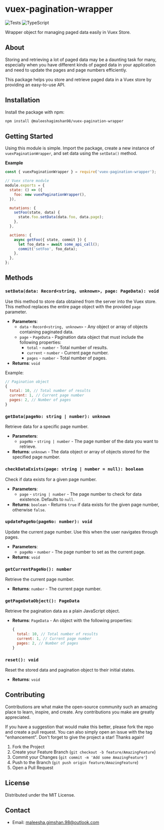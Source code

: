 # vuex-pagination-wrapper
![Tests](https://img.shields.io/badge/tests-passing-brightgreen)
![TypeScript](https://img.shields.io/badge/TypeScript-4.9-blue)

Wrapper object for managing paged data easily in Vuex Store.

## About
Storing and retrieving a lot of paged data may be a daunting task for many, especially when you have different kinds of paged data in your application and need to update the pages and page numbers efficiently.

This package helps you store and retrieve paged data in a Vuex store by providing an easy-to-use API.

## Installation

Install the package with npm:

```bash
npm install @maleeshagimshan98/vuex-pagination-wrapper
```

## Getting Started

Using this module is simple. Import the package, create a new instance of `vuexPaginationWrapper`, and set data using the `setData()` method.

**Example**

```javascript
const { vuexPaginationWrapper } = require('vuex-pagination-wrapper');

// Vuex store module
module.exports = {
  state: () => ({
    foo: new vuexPaginationWrapper(),
  }),

  mutations: {
    setFoo(state, data) {
      state.foo.setData(data.foo, data.page);
    },
  },

  actions: {
    async getFoo({ state, commit }) {
      let foo_data = await some_api_call();
      commit('setFoo', foo_data);
    },
  },
};
```

## Methods

### `setData(data: Record<string, unknown>, page: PageData): void`

Use this method to store data obtained from the server into the Vuex store. This method replaces the entire page object with the provided `page` parameter.

- **Parameters**:
  - `data` - `Record<string, unknown>` - Any object or array of objects containing paginated data.
  - `page` - `PageData` - Pagination data object that must include the following properties:
    - `total` - `number` - Total number of results.
    - `current` - `number` - Current page number.
    - `pages` - `number` - Total number of pages.
- **Returns**: `void`

Example:

```javascript
// Pagination object
{
  total: 10, // Total number of results
  current: 1, // Current page number
  pages: 2, // Number of pages
}
```

### `getData(pageNo: string | number): unknown`

Retrieve data for a specific page number.

- **Parameters**:
  - `pageNo` - `string | number` - The page number of the data you want to retrieve.
- **Returns**: `unknown` - The data object or array of objects stored for the specified page number.

### `checkDataExists(page: string | number = null): boolean`

Check if data exists for a given page number.

- **Parameters**:
  - `page` - `string | number` - The page number to check for data existence. Defaults to `null`.
- **Returns**: `boolean` - Returns `true` if data exists for the given page number, otherwise `false`.

### `updatePageNo(pageNo: number): void`

Update the current page number. Use this when the user navigates through pages.

- **Parameters**:
  - `pageNo` - `number` - The page number to set as the current page.
- **Returns**: `void`

### `getCurrentPageNo(): number`

Retrieve the current page number.

- **Returns**: `number` - The current page number.

### `getPageDataObject(): PageData`

Retrieve the pagination data as a plain JavaScript object.

- **Returns**: `PageData` - An object with the following properties:
  ```javascript
  {
    total: 10, // Total number of results
    current: 1, // Current page number
    pages: 2, // Number of pages
  }
  ```

### `reset(): void`

Reset the stored data and pagination object to their initial states.

- **Returns**: `void`

## Contributing

Contributions are what make the open-source community such an amazing place to learn, inspire, and create. Any contributions you make are greatly appreciated.

If you have a suggestion that would make this better, please fork the repo and create a pull request. You can also simply open an issue with the tag "enhancement". Don't forget to give the project a star! Thanks again!

1. Fork the Project
2. Create your Feature Branch (`git checkout -b feature/AmazingFeature`)
3. Commit your Changes (`git commit -m 'Add some AmazingFeature'`)
4. Push to the Branch (`git push origin feature/AmazingFeature`)
5. Open a Pull Request

## License

Distributed under the MIT License.

## Contact

- Email: [maleesha.gimshan.98@outlook.com](mailto:maleesha.gimshan.98@outlook.com)
